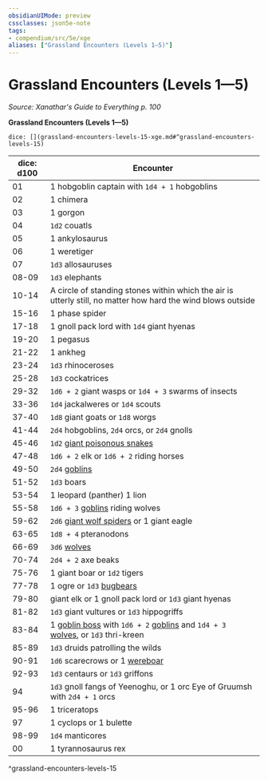 ```yaml
---
obsidianUIMode: preview
cssclasses: json5e-note
tags:
- compendium/src/5e/xge
aliases: ["Grassland Encounters (Levels 1—5)"]
---
```

# Grassland Encounters (Levels 1—5)
*Source: Xanathar's Guide to Everything p. 100* 

**Grassland Encounters (Levels 1—5)**

`dice: [](grassland-encounters-levels-15-xge.md#^grassland-encounters-levels-15)`

| dice: d100 | Encounter |
|------------|-----------|
| 01 | 1 hobgoblin captain with `1d4 + 1` hobgoblins |
| 02 | 1 chimera |
| 03 | 1 gorgon |
| 04 | `1d2` couatls |
| 05 | 1 ankylosaurus |
| 06 | 1 weretiger |
| 07 | `1d3` allosauruses |
| 08-09 | `1d3` elephants |
| 10-14 | A circle of standing stones within which the air is utterly still, no matter how hard the wind blows outside |
| 15-16 | 1 phase spider |
| 17-18 | 1 gnoll pack lord with `1d4` giant hyenas |
| 19-20 | 1 pegasus |
| 21-22 | 1 ankheg |
| 23-24 | `1d3` rhinoceroses |
| 25-28 | `1d3` cockatrices |
| 29-32 | `1d6 + 2` giant wasps or `1d4 + 3` swarms of insects |
| 33-36 | `1d4` jackalweres or `1d4` scouts |
| 37-40 | `1d8` giant goats or `1d8` worgs |
| 41-44 | `2d4` hobgoblins, `2d4` orcs, or `2d4` gnolls |
| 45-46 | `1d2` [giant poisonous snakes](compendium/bestiary/beast/giant-poisonous-snake.md) |
| 47-48 | `1d6 + 2` elk or `1d6 + 2` riding horses |
| 49-50 | `2d4` [goblins](compendium/bestiary/humanoid/goblin.md) |
| 51-52 | `1d3` boars |
| 53-54 | 1 leopard (panther) 1 lion |
| 55-58 | `1d6 + 3` [goblins](compendium/bestiary/humanoid/goblin.md) riding wolves |
| 59-62 | `2d6` [giant wolf spiders](compendium/bestiary/beast/giant-wolf-spider.md) or 1 giant eagle |
| 63-65 | `1d8 + 4` pteranodons |
| 66-69 | `3d6` [wolves](compendium/bestiary/beast/wolf.md) |
| 70-74 | `2d4 + 2` axe beaks |
| 75-76 | 1 giant boar or `1d2` tigers |
| 77-78 | 1 ogre or `1d3` [bugbears](compendium/bestiary/humanoid/bugbear.md) |
| 79-80 | giant elk or 1 gnoll pack lord or `1d3` giant hyenas |
| 81-82 | `1d3` giant vultures or `1d3` hippogriffs |
| 83-84 | 1 [goblin boss](compendium/bestiary/humanoid/goblin-boss.md) with `1d6 + 2` [goblins](compendium/bestiary/humanoid/goblin.md) and `1d4 + 3` [wolves](compendium/bestiary/beast/wolf.md), or `1d3` thri-kreen |
| 85-89 | `1d3` druids patrolling the wilds |
| 90-91 | `1d6` scarecrows or 1 [wereboar](compendium/bestiary/humanoid/wereboar.md) |
| 92-93 | `1d3` centaurs or `1d3` griffons |
| 94 | `1d3` gnoll fangs of Yeenoghu, or 1 orc Eye of Gruumsh with `2d4 + 1` orcs |
| 95-96 | 1 triceratops |
| 97 | 1 cyclops or 1 bulette |
| 98-99 | `1d4` manticores |
| 00 | 1 tyrannosaurus rex |
^grassland-encounters-levels-15